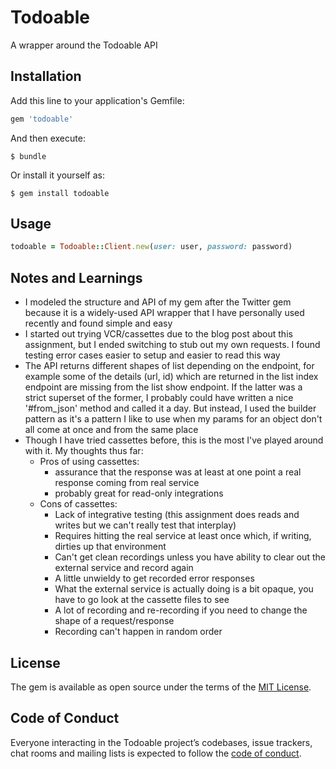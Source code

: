 # Todoable

A wrapper around the Todoable API

## Installation

Add this line to your application's Gemfile:

```ruby
gem 'todoable'
```

And then execute:

    $ bundle

Or install it yourself as:

    $ gem install todoable

## Usage

```ruby
todoable = Todoable::Client.new(user: user, password: password)
```

## Notes and Learnings
* I modeled the structure and API of my gem after the Twitter gem because it is a widely-used API wrapper that I have personally used recently and found simple and easy
* I started out trying VCR/cassettes due to the blog post about this assignment, but I ended switching to stub out my own requests. I found testing error cases easier to setup and easier to read this way
* The API returns different shapes of list depending on the endpoint, for example some of the details (url, id) which are returned in the list index endpoint are missing from the list show endpoint. If the latter was a strict superset of the former, I probably could have written a nice '#from_json' method and called it a day. But instead, I used the builder pattern as it's a pattern I like to use when my params for an object don't all come at once and from the same place
* Though I have tried cassettes before, this is the most I've played around with it. My thoughts thus far:
  * Pros of using cassettes:
    * assurance that the response was at least at one point a real response coming from real service
    * probably great for read-only integrations
  * Cons of cassettes:
    * Lack of integrative testing (this assignment does reads and writes but we can't really test that interplay)
    * Requires hitting the real service at least once which, if writing, dirties up that environment
    * Can't get clean recordings unless you have ability to clear out the external service and record again
    * A little unwieldy to get recorded error responses
    * What the external service is actually doing is a bit opaque, you have to go look at the cassette files to see
    * A lot of recording and re-recording if you need to change the shape of a request/response
    * Recording can't happen in random order


## License

The gem is available as open source under the terms of the [MIT License](https://opensource.org/licenses/MIT).

## Code of Conduct

Everyone interacting in the Todoable project’s codebases, issue trackers, chat rooms and mailing lists is expected to follow the [code of conduct](https://github.com/[USERNAME]/todoable/blob/master/CODE_OF_CONDUCT.md).
